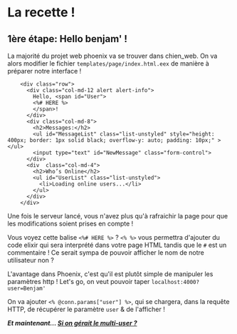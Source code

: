 
# La recette !
## 1ère étape: Hello benjam' !

La majorité du projet web phoenix va se trouver dans chien_web.
On va alors modifier le fichier `templates/page/index.html.eex` de manière à préparer notre interface !
```
	<div class="row">
	  <div class="col-md-12 alert alert-info">
	    Hello, <span id="User">
	    <%# HERE %>
	    </span>!
	  </div>
	  <div class="col-md-8">
	    <h2>Messages:</h2>
	    <ul id="MessageList" class="list-unstyled" style="height: 400px; border: 1px solid black; overflow-y: auto; padding: 10px;" ></ul>
	    <input type="text" id="NewMessage" class="form-control">
	  </div>
	  <div  class="col-md-4">
	    <h2>Who’s Online</h2>
	    <ul id="UserList" class="list-unstyled">
	      <li>Loading online users...</li>
	    </ul>
	  </div>
	</div>
```
Une fois le serveur lancé, vous n'avez plus qu'à rafraichir la page pour que les modifications soient prises en compte !

Vous voyez cette balise ``<%# HERE %>`` ? ``<% %>`` vous permettra d'ajouter du code elixir qui sera interprété dans votre page HTML tandis que le ``#`` est un commentaire ! Ce serait sympa de pouvoir afficher le nom de notre utilisateur non ?

L'avantage dans Phoenix, c'est qu'il est plutôt simple de manipuler les paramètres http ! Let's go, on veut pouvoir taper ``localhost:4000?user=Benjam'``

On va ajouter ``<% @conn.params["user"] %>``, qui se chargera, dans la requête HTTP, de récupérer le paramètre  ``user`` & de l'afficher ! 


***Et maintenant... [Si on gérait le multi-user ?](https://github.com/unip62/cara-elixir-phoenix/blob/master/PART2.md)***
